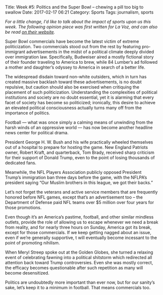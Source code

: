 Title: Week #5: Politics and the Super Bowl – chewing a pill too big to swallow
Date: 2017-02-17 06:21
Category: Sports
Tags: journalism, sports

<i>For a little change, I'd like to talk about the impact of sports upon us this week. The following opinion piece was first written for La Voz, and can also be read [on their website](http://lavozdeanza.com/opinions/2017/02/15/politics-and-the-super-bowl-chewing-a-pill-too-big-to-swallow/).</i>

Super Bowl commercials have become the latest victim of extreme politicization. Two commercials stood out from the rest by featuring pro-immigrant advertisements in the midst of a political climate deeply divided over immigration law. Specifically, Budweiser aired a mostly fictional story of their founder traveling to America to brew, while 84 Lumber’s ad followed a mother and daughter’s odyssey to America in search of a better life.

The widespread disdain toward non-white outsiders, which in turn has created massive backlash toward these advertisements, is no doubt repulsive, but caution should also be exercised when critiquing the placement of such politicization. Understanding the complexities of political institutions and society are no doubt essential, yet it is alarming that every facet of society has become so politicized; ironically, this desire to achieve an elevated political consciousness actually turns many off from the importance of politics.

Football — what was once simply a calming means of unwinding from the harsh winds of an oppressive world — has now become another headline news center for political drama.

President George H. W. Bush and his wife practically wheeled themselves out of a hospital to prepare for hosting the game. New England Patriots owner, Robert Kraft, and quarterback, Tom Brady, received sharp criticism for their support of Donald Trump, even to the point of losing thousands of dedicated fans.

Meanwhile, the NFL Players Association publicly opposed President Trump’s immigration ban three days before the game, with the NFLPA’s president saying “Our Muslim brothers in this league, we got their backs.”

Let’s not forget the veterans and active service members that are frequently honored before NFL games, except that’s an advertisement too – the Department of Defense paid NFL teams over $5 million over four years for those promotions.

Even though it’s an America’s pastime, football, and other similar mindless outlets, provide the role of allowing us to escape whenever we need a break from reality, and for nearly three hours on Sunday, America got its break, except for those commercials. If we keep getting nagged about an issue, even if we’re generally supportive, t will eventually become incessant to the point of promoting nihilism.

When Meryl Streep spoke out at the Golden Globes, she turned a relaxing event of celebrating fawning into a political shitstorm which redirected all attention back toward Trump controversies. Even she was mostly correct, the efficacy becomes questionable after such repetition as many will become desensitized.

Politics are undoubtedly more important than ever now, but for our sanity’s sake, let’s keep it to a minimum in football. That means commercials too.
